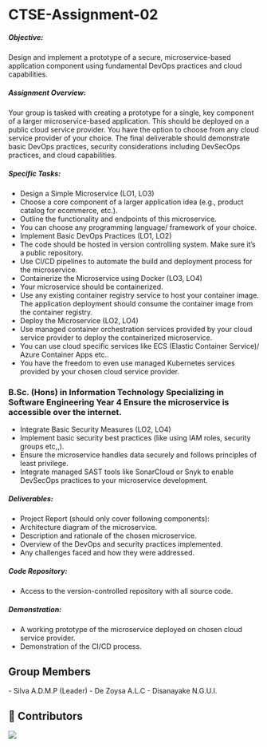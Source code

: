 # CTSE-Assignment-02

##### Objective:
Design and implement a prototype of a secure, microservice-based application component
using fundamental DevOps practices and cloud capabilities.
##### Assignment Overview:
Your group is tasked with creating a prototype for a single, key component of a larger
microservice-based application. This should be deployed on a public cloud service provider.
You have the option to choose from any cloud service provider of your choice. The final
deliverable should demonstrate basic DevOps practices, security considerations including
DevSecOps practices, and cloud capabilities.
##### Specific Tasks:
- Design a Simple Microservice (LO1, LO3)
- Choose a core component of a larger application idea (e.g., product catalog for ecommerce,     etc.).
- Outline the functionality and endpoints of this microservice.
- You can choose any programming language/ framework of your choice.
- Implement Basic DevOps Practices (LO1, LO2)
- The code should be hosted in version controlling system. Make sure it’s a public
  repository.
- Use CI/CD pipelines to automate the build and deployment process for the
  microservice.
- Containerize the Microservice using Docker (LO3, LO4)
- Your microservice should be containerized.
- Use any existing container registry service to host your container image. The
  application deployment should consume the container image from the container
  registry.
- Deploy the Microservice (LO2, LO4)
- Use managed container orchestration services provided by your cloud service provider
  to deploy the containerized microservice.
- You can use cloud specific services like ECS (Elastic Container Service)/ Azure
  Container Apps etc..
- You have the freedom to even use managed Kubernetes services provided by
  your chosen cloud service provider.

### B.Sc. (Hons) in Information Technology Specializing in Software Engineering Year 4 Ensure the microservice is accessible over the internet.
- Integrate Basic Security Measures (LO2, LO4)
- Implement basic security best practices (like using IAM roles, security groups etc,,).
- Ensure the microservice handles data securely and follows principles of least privilege.
- Integrate managed SAST tools like SonarCloud or Snyk to enable DevSecOps practices
  to your microservice development.

##### Deliverables:
- Project Report (should only cover following components):
- Architecture diagram of the microservice.
- Description and rationale of the chosen microservice.
- Overview of the DevOps and security practices implemented.
- Any challenges faced and how they were addressed.

##### Code Repository:
- Access to the version-controlled repository with all source code.

##### Demonstration:
- A working prototype of the microservice deployed on chosen cloud service provider.
- Demonstration of the CI/CD process.

 <h2 align="left">Group Members</h2>
 - Silva A.D.M.P (Leader)
 - De Zoysa A.L.C
 - Disanayake N.G.U.I.
 
 ## 🌱 Contributors </br>

<a href="https://github.com/MadhushaPrasad/CTSE-Assignment-02/graphs/contributors">
  <img src="https://contrib.rocks/image?repo=MadhushaPrasad/CTSE-Assignment-02/" />
</a>
</br>
